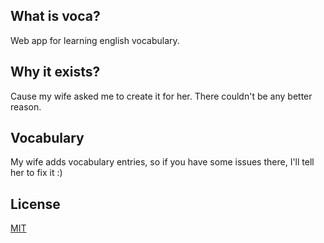 ## What is voca?

Web app for learning english vocabulary.         

## Why it exists?

Cause my wife asked me to create it for her. There couldn't be any better reason.

## Vocabulary

My wife adds vocabulary entries, so if you have some issues there, I'll tell her to fix it :)

## License

[MIT](LICENSE)
